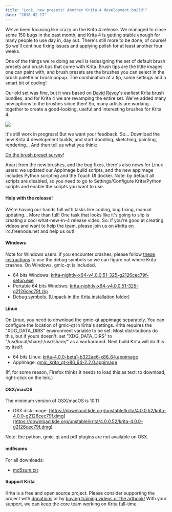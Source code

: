 ```yaml
---
title: "Look, new presets! Another Krita 4 development build!"
date: "2018-02-17"
---
```


We've been focusing like crazy on the Krita 4 release. We managed to close some 150 bugs in the past month, and Krita 4 is getting stable enough for many people to use day in, day out. There's still more to be done, of course! So we'll continue fixing issues and applying polish for at least another four weeks.

One of the things we're doing as well is redesigning the set of default brush presets and brush tips that come with Krita. Brush tips are the little images one can paint with, and brush presets are the brushes you can select in the brush palette or brush popup. The combination of a tip, some settings and a smart bit of coding!

Our old set was fine, but it was based on [David Revoy](https://www.davidrevoy.com)'s earliest Krita brush bundles, and for Krita 4 we are revamping the entire set. We've added many new options to the brushes since then! So, many artists are working together to create a good-looking, useful and interesting brushes for Krita 4.

[![](../images/brushj_presets-1024x529.png)](https://krita.org/wp-content/uploads/2018/02/brushj_presets.png)

It's still work in progress! But we want your feedback. So... Download the new Krita 4 development builds, and start doodling, sketching, painting, rendering... And then tell us what you think:

[Do the brush preset survey](https://goo.gl/forms/xRbDIZRnRX005ZOt2)!

Apart from the new brushes, and the bug fixes, there's also news for Linux users: we updated our AppImage build scripts, and the new appimage includes Python scripting and the Touch UI docker. Note: by default all scripts are disabled, so you need to go to Settings/Configure Krita/Python scripts and enable the scripts you want to use.

#### Help with the release!

We're having our hands full with tasks like coding, bug fixing, manual updating... More than full! One task that looks like it's going to slip is creating a cool what-new-in-4 release video. So: if you're good at creating videos and want to help the team, please join us on #krita on irc.freenode.net and help us out!

#### Windows

Note for Windows users: if you encounter crashes, please follow [these instructions](https://docs.krita.org/Dr._Mingw_debugger) to use the debug symbols so we can figure out where Krita crashes. On Windows, gmic-qt is included.

- 64 bits Windows: [krita-nightly-x64-v4.0.0.51-325-g2126cec79f-setup.exe](https://download.kde.org/unstable/krita/4.0.0.52/krita-nightly-x64-v4.0.0.51-325-g2126cec79f-setup.exe)
- Portable 64 bits Windows: [krita-nightly-x64-v4.0.0.51-325-g2126cec79f.zip](https://download.kde.org/unstable/krita/4.0.0.52/krita-nightly-x64-v4.0.0.51-325-g2126cec79f.zip)
- [Debug symbols. (Unpack in the Krita installation folder)](https://download.kde.org/unstable/krita/4.0.0.52/krita-nightly-x64-v4.0.0.51-325-g2126cec79f-dbg.zip)

#### Linux

On Linux, you need to download the gmic-qt appimage separately. You can configure the location of gmic-qt in Krita's settings. Krita requires the "XDG\_DATA\_DIRS" environment variable to be set. Most distributions do this, but if yours doesn't, set "XDG\_DATA\_DIRS" to "/usr/local/share/:/usr/share/" as a workaround. Next build Krita will do this by itself.

- 64 bits Linux: [krita-4.0.0-beta1-b322ae6-x86\_64.appimage](https://download.kde.org/unstable/krita/4.0.0.52/krita-4.0.0-beta1-b322ae6-x86_64.appimage)
- AppImage: [gmic\_krita\_qt-x86\_64-2.2.0.appimage](https://download.kde.org/unstable/krita/4.0.0.52/gmic_krita_qt-x86_64-2.2.0.appimage)

(If, for some reason, Firefox thinks it needs to load this as text: to download, right-click on the link.)

#### OSX/macOS

The minimum version of OSX/macOS is 10.11

- OSX disk image: [https://download.kde.org/unstable/krita/4.0.0.52/krita-4.0.0-g2126cec79f.dmg](https://download.kde.org/unstable/krita/4.0.0.52/krita-4.0.0-g2126cec79f.dmg)

Note: the python, gmic-qt and pdf plugins are not available on OSX.

#### md5sums

For all downloads:

- [md5sum.txt](https://download.kde.org/unstable/krita/4.0.0.52/md5sum.txt)

#### Support Krita

Krita is a free and open source project. Please consider supporting the project with [donations](/support-us/donations/) or by [buying training videos or the artbook!](/support-us/shop) With your support, we can keep the core team working on Krita full-time.
